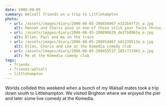 ```yaml
---
date: 2006-08-05
summary: Walsall friends on a trip to Littlehampton
photo:
  - url: /assets/images/diary/2006-08-05-208456067_e322b4ff3c_o.jpg
    alt: Hannah and Charis pose in one of those stick your faces through the hole things on Brighton beach
  - url: /assets/images/diary/2006-08-05-208890629_de2fb8963a_o.jpg
    alt: Ellen, Paul and me on the train
  - url: /assets/images/diary/2006-08-05-208454867_b81239513a_o.jpg
    alt: Ellen, Charis and Lee at the Komedia comedy club
  - url: /assets/images/diary/2006-08-05-208455517_285c721983_o.jpg
    alt: Me at the Komedia comedy club
tags:
  - friends
  - friends:walsall
  - littlehampton
---
```

Worlds collided this weekend when a bunch of my Walsall mates took a trip down south to Littlehampton. We visited Brighton where we enjoyed the pier and later some live comedy at the Komedia. 